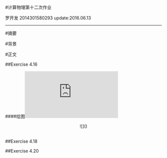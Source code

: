 #计算物理第十二次作业

   罗开发  2014301580293  update:2016.06.13
  
---------------

#摘要

#背景

#正文

##Exercise 4.16


####绘图![戳我查看代码](https://github.com/luokaifa-whu/computationalphysics_N2014301580293/blob/master/Chapter-4/the%20codes%20of%20exercise%204.7%20.py)

<div align=center>![]()</div><br/>


##Exercise 4.18



##Exercise 4.20


